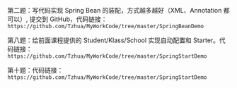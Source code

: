 第二题：写代码实现 Spring Bean 的装配，方式越多越好（XML、Annotation 都可以）, 提交到 GitHub，代码链接：`https://github.com/Tzhua/MyWorkCode/tree/master/SpringBeanDemo`

第八题：给前面课程提供的 Student/Klass/School 实现自动配置和 Starter。代码链接：`https://github.com/Tzhua/MyWorkCode/tree/master/SpringStartDemo`

第十题：代码链接：`https://github.com/Tzhua/MyWorkCode/tree/master/SpringStartDemo`



